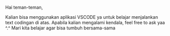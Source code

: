 Hai teman-teman,

Kalian bisa menggunakan aplikasi VSCODE ya untuk belajar menjalankan text codingan di atas. Apabila kalian mengalami kendala, feel free to ask yaa ^.^
Mari kita belajar agar bisa tumbuh bersama-sama
